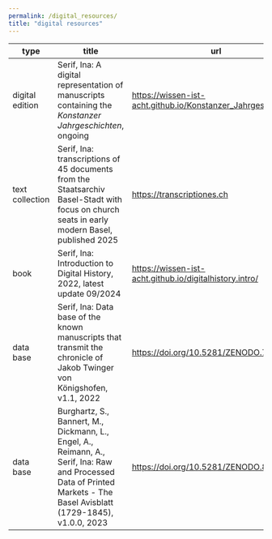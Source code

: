 ```yaml
---
permalink: /digital_resources/
title: "digital resources"
---
```


| type | title | url |
|----------|----------|----------|
| digital edition | Serif, Ina: A digital representation of manuscripts containing the *Konstanzer Jahrgeschichten*, ongoing| <https://wissen-ist-acht.github.io/Konstanzer_Jahrgeschichten/>|
| text collection | Serif, Ina: transcriptions of 45 documents from the Staatsarchiv Basel-Stadt with focus on church seats in early modern Basel, published 2025 | <https://transcriptiones.ch> |
| book    | Serif, Ina: Introduction to Digital History, 2022, latest update 09/2024  |  <https://wissen-ist-acht.github.io/digitalhistory.intro/>   |
| data base    | Serif, Ina: Data base of the known manuscripts that transmit the chronicle of Jakob Twinger von Königshofen, v1.1, 2022   |<https://doi.org/10.5281/ZENODO.7469112>  |
| data base    | Burghartz, S., Bannert, M., Dickmann, L., Engel, A., Reimann, A., Serif, Ina: Raw and Processed Data of Printed Markets - The Basel Avisblatt (1729-1845), v1.0.0, 2023   | <https://doi.org/10.5281/ZENODO.8278751>  |


